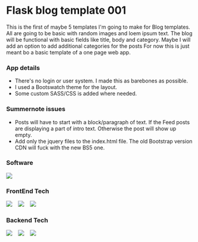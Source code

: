 # Flask blog template 001
This is the first of maybe 5 templates I'm going to make for Blog templates.
All are going to be basic with random images and loem ipsum text. The blog will be functional with
basic fields like title, body and category. Maybe I will add an option to add additional categories for the posts
For now this is just meant bo a basic template of a one page web app. 

### App details
* There's no login or user system. I made this as barebones as possible.
* I used a Bootswatch theme for the layout. 
* Some custom SASS/CSS is added where needed.

### Summernote issues
* Posts will have to start with a block/paragraph of text. If the Feed posts are displaying a part of intro text. Otherwise the post will show up empty.
* Add only the jquery files to the index.html file. The old Bootstrap version CDN will fuck with the new BS5 one.

### Software
![](https://img.shields.io/static/v1?style=for-the-badge&label=Pycharm&message=2021.3.2&color=007700&logo=jetbrains) 

### FrontEnd Tech
![](https://img.shields.io/static/v1?style=for-the-badge&label=Jinja&message=3.0&color=007700&logo=jinja) &nbsp;&nbsp;
![](https://img.shields.io/static/v1?style=for-the-badge&label=Bootstrap&message=5&color=007700&logo=bootstrap) &nbsp;&nbsp;
![](https://img.shields.io/static/v1?style=for-the-badge&label=Sass&message=1.49&color=007700&logo=sass) 
  
### Backend Tech
![](https://img.shields.io/static/v1?style=for-the-badge&label=python&message=3.9&color=007700&logo=python) &nbsp;&nbsp;
![](https://img.shields.io/static/v1?style=for-the-badge&label=Flask&message=2.0&color=007700&logo=flask) &nbsp;&nbsp;
![](https://img.shields.io/static/v1?style=for-the-badge&label=SQLite&message=3.38&color=007700&logo=sqlite) 

